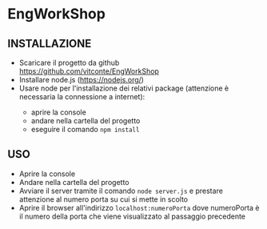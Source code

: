 # EngWorkShop
<H2>INSTALLAZIONE</H2>
<ul>
<li>Scaricare il progetto da github <a href="https://github.com/vitconte/EngWorkShop">https://github.com/vitconte/EngWorkShop</a></li>
<li>Installare node.js (<a href="https://nodejs.org/">https://nodejs.org/</a>)</li>
<li>Usare node per l'installazione dei relativi package (attenzione è necessaria la connessione a internet):</li>
  <ul>
  <li>aprire la console</li>
  <li>andare nella cartella del progetto</li>
  <li>eseguire il comando <code>npm install</code></li>
  </ul>
</li>
</ul>

<h2>USO</h2>
<ul>
  <li>Aprire la console</li>
  <li>Andare nella cartella del progetto</li>
  <li>Avviare il server tramite il comando <code>node server.js</code> e prestare attenzione al numero porta su cui si mette in scolto</li>
  <li>Aprire il browser all'indirizzo <code>localhost:numeroPorta</code> dove numeroPorta è il numero della porta che viene visualizzato al passaggio precedente</li>
</ul>



